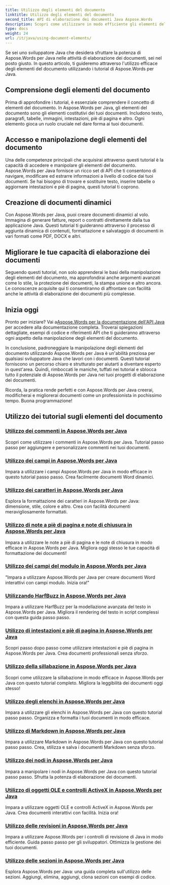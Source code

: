 ```yaml
---
title: Utilizzo degli elementi del documento
linktitle: Utilizzo degli elementi del documento
second_title: API di elaborazione dei documenti Java Aspose.Words
description: Scopri come utilizzare in modo efficiente gli elementi del documento in Aspose.Words per Java con i nostri tutorial completi. Migliora oggi stesso le tue capacità di elaborazione dei documenti Java!
type: docs
weight: 24
url: /it/java/using-document-elements/
---
```


Se sei uno sviluppatore Java che desidera sfruttare la potenza di Aspose.Words per Java nelle attività di elaborazione dei documenti, sei nel posto giusto. In questo articolo, ti guideremo attraverso l'utilizzo efficace degli elementi del documento utilizzando i tutorial di Aspose.Words per Java.

## Comprensione degli elementi del documento

Prima di approfondire i tutorial, è essenziale comprendere il concetto di elementi del documento. In Aspose.Words per Java, gli elementi del documento sono gli elementi costitutivi dei tuoi documenti. Includono testo, paragrafi, tabelle, immagini, intestazioni, piè di pagina e altro. Ogni elemento gioca un ruolo cruciale nel dare forma ai tuoi documenti.

## Accesso e manipolazione degli elementi del documento

Una delle competenze principali che acquisirai attraverso questi tutorial è la capacità di accedere e manipolare gli elementi del documento. Aspose.Words per Java fornisce un ricco set di API che ti consentono di navigare, modificare ed estrarre informazioni a livello di codice dai tuoi documenti. Se hai bisogno di trovare e sostituire testo, inserire tabelle o aggiornare intestazioni e piè di pagina, questi tutorial ti coprono.

## Creazione di documenti dinamici

Con Aspose.Words per Java, puoi creare documenti dinamici al volo. Immagina di generare fatture, report o contratti direttamente dalla tua applicazione Java. Questi tutorial ti guideranno attraverso il processo di aggiunta dinamica di contenuti, formattazione e salvataggio di documenti in vari formati come PDF, DOCX e altri.

## Migliorare le tue capacità di elaborazione dei documenti

Seguendo questi tutorial, non solo apprenderai le basi della manipolazione degli elementi del documento, ma approfondirai anche argomenti avanzati come lo stile, la protezione dei documenti, la stampa unione e altro ancora. Le conoscenze acquisite qui ti consentiranno di affrontare con facilità anche le attività di elaborazione dei documenti più complesse.

## Inizia oggi

 Pronto per iniziare? Vai a[Aspose.Words per la documentazione dell'API Java](https://reference.aspose.com/words/java/) per accedere alla documentazione completa. Troverai spiegazioni dettagliate, esempi di codice e riferimenti API che ti guideranno attraverso ogni aspetto della manipolazione degli elementi del documento.

In conclusione, padroneggiare la manipolazione degli elementi del documento utilizzando Aspose.Words per Java è un'abilità preziosa per qualsiasi sviluppatore Java che lavori con i documenti. Questi tutorial forniscono un percorso chiaro e strutturato per aiutarti a diventare esperto in quest'area. Quindi, rimboccati le maniche, tuffati nei tutorial e sblocca tutto il potenziale di Aspose.Words per Java nei tuoi progetti di elaborazione dei documenti.

Ricorda, la pratica rende perfetti e con Aspose.Words per Java creerai, modificherai e migliorerai documenti come un professionista in pochissimo tempo. Buona programmazione!

## Utilizzo dei tutorial sugli elementi del documento
### [Utilizzo dei commenti in Aspose.Words per Java](./using-comments/)
Scopri come utilizzare i commenti in Aspose.Words per Java. Tutorial passo passo per aggiungere e personalizzare commenti nei tuoi documenti.
### [Utilizzo dei campi in Aspose.Words per Java](./using-fields/)
Impara a utilizzare i campi Aspose.Words per Java in modo efficace in questo tutorial passo passo. Crea facilmente documenti Word dinamici.
### [Utilizzo dei caratteri in Aspose.Words per Java](./using-fonts/)
Esplora la formattazione dei caratteri in Aspose.Words per Java: dimensione, stile, colore e altro. Crea con facilità documenti meravigliosamente formattati.
### [Utilizzo di note a piè di pagina e note di chiusura in Aspose.Words per Java](./using-footnotes-and-endnotes/)
Impara a utilizzare le note a piè di pagina e le note di chiusura in modo efficace in Aspose.Words per Java. Migliora oggi stesso le tue capacità di formattazione dei documenti!
### [Utilizzo dei campi del modulo in Aspose.Words per Java](./using-form-fields/)
"Impara a utilizzare Aspose.Words per Java per creare documenti Word interattivi con campi modulo. Inizia ora!"
### [Utilizzando HarfBuzz in Aspose.Words per Java](./using-harfbuzz/)
Impara a utilizzare HarfBuzz per la modellazione avanzata del testo in Aspose.Words per Java. Migliora il rendering del testo in script complessi con questa guida passo passo.
### [Utilizzo di intestazioni e piè di pagina in Aspose.Words per Java](./using-headers-and-footers/)
Scopri passo dopo passo come utilizzare intestazioni e piè di pagina in Aspose.Words per Java. Crea documenti professionali senza sforzo.
### [Utilizzo della sillabazione in Aspose.Words per Java](./using-hyphenation/)
Scopri come utilizzare la sillabazione in modo efficace in Aspose.Words per Java con questo tutorial completo. Migliora la leggibilità dei documenti oggi stesso!
### [Utilizzo degli elenchi in Aspose.Words per Java](./using-lists/)
Impara a utilizzare gli elenchi in Aspose.Words per Java con questo tutorial passo passo. Organizza e formatta i tuoi documenti in modo efficace.
### [Utilizzo di Markdown in Aspose.Words per Java](./using-markdown/)
Impara a utilizzare Markdown in Aspose.Words per Java con questo tutorial passo passo. Crea, stilizza e salva i documenti Markdown senza sforzo.
### [Utilizzo dei nodi in Aspose.Words per Java](./using-nodes/)
Impara a manipolare i nodi in Aspose.Words per Java con questo tutorial passo passo. Sfrutta la potenza di elaborazione dei documenti.
### [Utilizzo di oggetti OLE e controlli ActiveX in Aspose.Words per Java](./using-ole-objects-and-activex/)
Impara a utilizzare oggetti OLE e controlli ActiveX in Aspose.Words per Java. Crea documenti interattivi con facilità. Inizia ora!
### [Utilizzo delle revisioni in Aspose.Words per Java](./using-revisions/)
Impara a utilizzare Aspose.Words per i controlli di revisione di Java in modo efficiente. Guida passo passo per gli sviluppatori. Ottimizza la gestione dei tuoi documenti.
### [Utilizzo delle sezioni in Aspose.Words per Java](./using-sections/)
Esplora Aspose.Words per Java: una guida completa sull'utilizzo delle sezioni. Aggiungi, elimina, aggiungi, clona sezioni con esempi di codice.